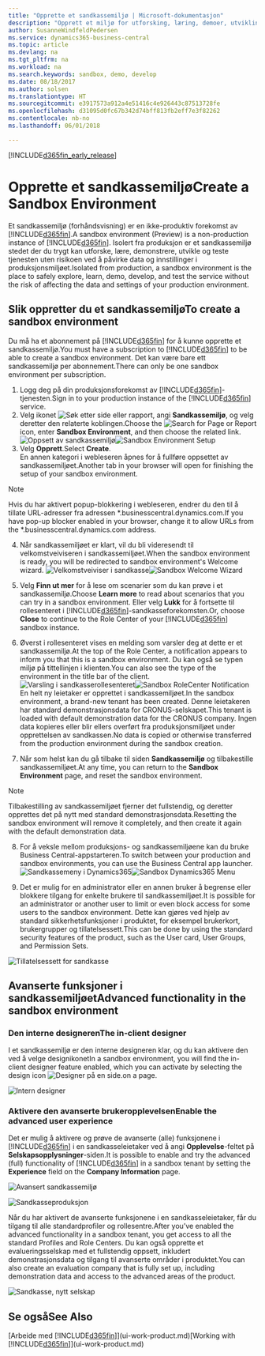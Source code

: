 ```yaml
---
title: "Opprette et sandkassemiljø | Microsoft-dokumentasjon"
description: "Opprett et miljø for utforsking, læring, demoer, utvikling og testing."
author: SusanneWindfeldPedersen
ms.service: dynamics365-business-central
ms.topic: article
ms.devlang: na
ms.tgt_pltfrm: na
ms.workload: na
ms.search.keywords: sandbox, demo, develop
ms.date: 08/18/2017
ms.author: solsen
ms.translationtype: HT
ms.sourcegitcommit: e3917573a912a4e51416c4e926443c87513728fe
ms.openlocfilehash: d31095d0fc67b342d74bff813fb2eff7e3f82262
ms.contentlocale: nb-no
ms.lasthandoff: 06/01/2018

---
```

[!INCLUDE[d365fin_early_release](includes/d365fin_early_release.md.md)]

# <a name="create-a-sandbox-environment"></a><span data-ttu-id="8ab85-103">Opprette et sandkassemiljø</span><span class="sxs-lookup"><span data-stu-id="8ab85-103">Create a Sandbox Environment</span></span>
<span data-ttu-id="8ab85-104">Et sandkassemiljø (forhåndsvisning) er en ikke-produktiv forekomst av [!INCLUDE[d365fin](includes/d365fin_md.md)].</span><span class="sxs-lookup"><span data-stu-id="8ab85-104">A sandbox environment (Preview) is a non-production instance of [!INCLUDE[d365fin](includes/d365fin_md.md)].</span></span> <span data-ttu-id="8ab85-105">Isolert fra produksjon er et sandkassemiljø stedet der du trygt kan utforske, lære, demonstrere, utvikle og teste tjenesten uten risikoen ved å påvirke data og innstillinger i produksjonsmiljøet.</span><span class="sxs-lookup"><span data-stu-id="8ab85-105">Isolated from production, a sandbox environment is the place to safely explore, learn, demo, develop, and test the service without the risk of affecting the data and settings of your production environment.</span></span>

## <a name="to-create-a-sandbox-environment"></a><span data-ttu-id="8ab85-106">Slik oppretter du et sandkassemiljø</span><span class="sxs-lookup"><span data-stu-id="8ab85-106">To create a sandbox environment</span></span>
<span data-ttu-id="8ab85-107">Du må ha et abonnement på [!INCLUDE[d365fin](includes/d365fin_md.md)] for å kunne opprette et sandkassemiljø.</span><span class="sxs-lookup"><span data-stu-id="8ab85-107">You must have a subscription to [!INCLUDE[d365fin](includes/d365fin_md.md)] to be able to create a sandbox environment.</span></span> <span data-ttu-id="8ab85-108">Det kan være bare ett sandkassemiljø per abonnement.</span><span class="sxs-lookup"><span data-stu-id="8ab85-108">There can only be one sandbox environment per subscription.</span></span>

1. <span data-ttu-id="8ab85-109">Logg deg på din produksjonsforekomst av [!INCLUDE[d365fin](includes/d365fin_md.md)]-tjenesten.</span><span class="sxs-lookup"><span data-stu-id="8ab85-109">Sign in to your production instance of the [!INCLUDE[d365fin](includes/d365fin_md.md)] service.</span></span>
2. <span data-ttu-id="8ab85-110">Velg ikonet ![Søk etter side eller rapport](media/ui-search/search_small.png "Søk etter side eller rapport"), angi **Sandkassemiljø**, og velg deretter den relaterte koblingen.</span><span class="sxs-lookup"><span data-stu-id="8ab85-110">Choose the ![Search for Page or Report](media/ui-search/search_small.png "Search for Page or Report icon") icon, enter **Sandbox Environment**, and then choose the related link.</span></span>
<span data-ttu-id="8ab85-111">![Oppsett av sandkassemiljø](./media/across-sandbox/sandbox-environment-setup.png)</span><span class="sxs-lookup"><span data-stu-id="8ab85-111">![Sandbox Environment Setup](./media/across-sandbox/sandbox-environment-setup.png)</span></span>
3. <span data-ttu-id="8ab85-112">Velg **Opprett**.</span><span class="sxs-lookup"><span data-stu-id="8ab85-112">Select **Create**.</span></span>  
  <span data-ttu-id="8ab85-113">En annen kategori i webleseren åpnes for å fullføre oppsettet av sandkassemiljøet.</span><span class="sxs-lookup"><span data-stu-id="8ab85-113">Another tab in your browser will open for finishing the setup of your sandbox environment.</span></span>
> [!NOTE]  
>  <span data-ttu-id="8ab85-114">Hvis du har aktivert popup-blokkering i webleseren, endrer du den til å tillate URL-adresser fra adressen \*.businesscentral.dynamics.com.</span><span class="sxs-lookup"><span data-stu-id="8ab85-114">If you have pop-up blocker enabled in your browser, change it to allow URLs from the \*.businesscentral.dynamics.com address.</span></span>   

4. <span data-ttu-id="8ab85-115">Når sandkassemiljøet er klart, vil du bli videresendt til velkomstveiviseren i sandkassemiljøet.</span><span class="sxs-lookup"><span data-stu-id="8ab85-115">When the sandbox environment is ready, you will be redirected to sandbox environment's Welcome wizard.</span></span>
<span data-ttu-id="8ab85-116">![Velkomstveiviser i sandkasse](./media/across-sandbox/sandbox-wizard.png)</span><span class="sxs-lookup"><span data-stu-id="8ab85-116">![Sandbox Welcome Wizard](./media/across-sandbox/sandbox-wizard.png)</span></span>

5. <span data-ttu-id="8ab85-117">Velg **Finn ut mer** for å lese om scenarier som du kan prøve i et sandkassemiljø.</span><span class="sxs-lookup"><span data-stu-id="8ab85-117">Choose **Learn more** to read about scenarios that you can try in a sandbox environment.</span></span> <span data-ttu-id="8ab85-118">Eller velg **Lukk** for å fortsette til rollesenteret i [!INCLUDE[d365fin](includes/d365fin_md.md)]-sandkasseforekomsten.</span><span class="sxs-lookup"><span data-stu-id="8ab85-118">Or, choose **Close** to continue to the Role Center of your [!INCLUDE[d365fin](includes/d365fin_md.md)] sandbox instance.</span></span>
6. <span data-ttu-id="8ab85-119">Øverst i rollesenteret vises en melding som varsler deg at dette er et sandkassemiljø.</span><span class="sxs-lookup"><span data-stu-id="8ab85-119">At the top of the Role Center, a notification appears to inform you that this is a sandbox environment.</span></span> <span data-ttu-id="8ab85-120">Du kan også se typen miljø på tittellinjen i klienten.</span><span class="sxs-lookup"><span data-stu-id="8ab85-120">You can also see the type of the environment in the title bar of the client.</span></span>
<span data-ttu-id="8ab85-121">![Varsling i sandkasserollesenteret](./media/across-sandbox/sandbox-rolecenter-notification.png)</span><span class="sxs-lookup"><span data-stu-id="8ab85-121">![Sandbox RoleCenter Notification](./media/across-sandbox/sandbox-rolecenter-notification.png)</span></span>  
<span data-ttu-id="8ab85-122">En helt ny leietaker er opprettet i sandkassemiljøet.</span><span class="sxs-lookup"><span data-stu-id="8ab85-122">In the sandbox environment, a brand-new tenant has been created.</span></span> <span data-ttu-id="8ab85-123">Denne leietakeren har standard demonstrasjonsdata for CRONUS-selskapet.</span><span class="sxs-lookup"><span data-stu-id="8ab85-123">This tenant is loaded with default demonstration data for the CRONUS company.</span></span> <span data-ttu-id="8ab85-124">Ingen data kopieres eller blir ellers overført fra produksjonsmiljøet under opprettelsen av sandkassen.</span><span class="sxs-lookup"><span data-stu-id="8ab85-124">No data is copied or otherwise transferred from the production environment during the sandbox creation.</span></span>
7.  <span data-ttu-id="8ab85-125">Når som helst kan du gå tilbake til siden **Sandkassemiljø** og tilbakestille sandkassemiljøet.</span><span class="sxs-lookup"><span data-stu-id="8ab85-125">At any time, you can return to the **Sandbox Environment** page, and reset the sandbox environment.</span></span>
> [!NOTE]  
>  <span data-ttu-id="8ab85-126">Tilbakestilling av sandkassemiljøet fjerner det fullstendig, og deretter opprettes det på nytt med standard demonstrasjonsdata.</span><span class="sxs-lookup"><span data-stu-id="8ab85-126">Resetting the sandbox environment will remove it completely, and then create it again with the default demonstration data.</span></span>  

8.  <span data-ttu-id="8ab85-127">For å veksle mellom produksjons- og sandkassemiljøene kan du bruke Business Central-appstarteren.</span><span class="sxs-lookup"><span data-stu-id="8ab85-127">To switch between your production and sandbox environments, you can use the Business Central app launcher.</span></span>
<span data-ttu-id="8ab85-128">![Sandkassemeny i Dynamics365](./media/across-sandbox/sandbox-dynamics365-menu.png)</span><span class="sxs-lookup"><span data-stu-id="8ab85-128">![Sandbox Dynamics365 Menu](./media/across-sandbox/sandbox-dynamics365-menu.png)</span></span>

9.  <span data-ttu-id="8ab85-129">Det er mulig for en administrator eller en annen bruker å begrense eller blokkere tilgang for enkelte brukere til sandkassemiljøet.</span><span class="sxs-lookup"><span data-stu-id="8ab85-129">It is possible for an administrator or another user to limit or even block access for some users to the sandbox environment.</span></span> <span data-ttu-id="8ab85-130">Dette kan gjøres ved hjelp av standard sikkerhetsfunksjoner i produktet, for eksempel brukerkort, brukergrupper og tillatelsessett.</span><span class="sxs-lookup"><span data-stu-id="8ab85-130">This can be done by using the standard security features of the product, such as the User card, User Groups, and Permission Sets.</span></span>

![Tillatelsessett for sandkasse](./media/across-sandbox/sandbox-permission-sets.png)

## <a name="advanced-functionality-in-the-sandbox-environment"></a><span data-ttu-id="8ab85-132">Avanserte funksjoner i sandkassemiljøet</span><span class="sxs-lookup"><span data-stu-id="8ab85-132">Advanced functionality in the sandbox environment</span></span>
### <a name="the-in-client-designer"></a><span data-ttu-id="8ab85-133">Den interne designeren</span><span class="sxs-lookup"><span data-stu-id="8ab85-133">The in-client designer</span></span>
<span data-ttu-id="8ab85-134">I et sandkassemiljø er den interne designeren klar, og du kan aktivere den ved å velge designikonet</span><span class="sxs-lookup"><span data-stu-id="8ab85-134">In a sandbox environment, you will find the in-client designer feature enabled, which you can activate by selecting the design icon</span></span> ![Designer](./media/across-sandbox/sandbox-inclient-design-icon.png) <span data-ttu-id="8ab85-136">på en side.</span><span class="sxs-lookup"><span data-stu-id="8ab85-136">on a page.</span></span>

![Intern designer](./media/across-sandbox/sandbox-inclient-designer.png)

### <a name="enable-the-advanced-user-experience"></a><span data-ttu-id="8ab85-138">Aktivere den avanserte brukeropplevelsen</span><span class="sxs-lookup"><span data-stu-id="8ab85-138">Enable the advanced user experience</span></span>
<span data-ttu-id="8ab85-139">Det er mulig å aktivere og prøve de avanserte (alle) funksjonene i [!INCLUDE[d365fin](includes/d365fin_md.md)] i en sandkasseleietaker ved å angi **Opplevelse**-feltet på **Selskapsopplysninger**-siden.</span><span class="sxs-lookup"><span data-stu-id="8ab85-139">It is possible to enable and try the advanced (full) functionality of [!INCLUDE[d365fin](includes/d365fin_md.md)] in a sandbox tenant by setting the **Experience** field on the **Company Information** page.</span></span>

![Avansert sandkassemiljø](./media/across-sandbox/sandbox-advanced.png)

![Sandkasseproduksjon](./media/across-sandbox/sandbox-production.png)

<span data-ttu-id="8ab85-142">Når du har aktivert de avanserte funksjonene i en sandkasseleietaker, får du tilgang til alle standardprofiler og rollesentre.</span><span class="sxs-lookup"><span data-stu-id="8ab85-142">After you’ve enabled the advanced functionality in a sandbox tenant, you get access to all the standard Profiles and Role Centers.</span></span> <span data-ttu-id="8ab85-143">Du kan også opprette et evalueringsselskap med et fullstendig oppsett, inkludert demonstrasjonsdata og tilgang til avanserte områder i produktet.</span><span class="sxs-lookup"><span data-stu-id="8ab85-143">You can also create an evaluation company that is fully set up, including demonstration data and access to the advanced areas of the product.</span></span>

![Sandkasse, nytt selskap](./media/across-sandbox/sandbox-newcompany.png)


## <a name="see-also"></a><span data-ttu-id="8ab85-145">Se også</span><span class="sxs-lookup"><span data-stu-id="8ab85-145">See Also</span></span>
<span data-ttu-id="8ab85-146">[Arbeide med [!INCLUDE[d365fin](includes/d365fin_md.md)]](ui-work-product.md)</span><span class="sxs-lookup"><span data-stu-id="8ab85-146">[Working with [!INCLUDE[d365fin](includes/d365fin_md.md)]](ui-work-product.md)</span></span>  

